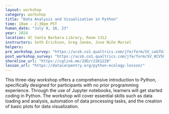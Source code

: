 ```yaml
---
layout: workshop
category: workshop
title: "Data Analysis and Visualization in Python"
time: 10am - 2:30pm PST
human_date: "July 9, 16, 23"
year: 2024
location: UC Santa Barbara Library, Room 1312
instructors: Seth Erickson, Greg Janée, Jose Niño Muriel
helpers:
pre_workshop_survey: "https://ucsb.co1.qualtrics.com/jfe/form/SV_cwG7Uz9BVKTBEPA"
post_workshop_survey: "https://ucsb.co1.qualtrics.com/jfe/form/SV_8CV5Pc4mMzsCHr0"
shoreline_url: "https://cglink.me/2dD/r2261220"
lesson_url: "https://datacarpentry.org/python-ecology-lesson/"
---
```


This three-day workshop offers a comprehensive introduction to Python, specifically designed for participants with no prior programming experience. Through the use of Jupyter notebooks, learners will get started coding in Python. The workshop will cover essential skills such as data loading and analysis, automation of data processing tasks, and the creation of basic plots for data visualization.